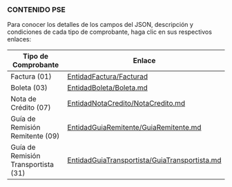 ### CONTENIDO PSE

Para conocer los detalles de los campos del JSON, descripción y condiciones de cada tipo de comprobante, haga clic en sus respectivos enlaces:

| Tipo de Comprobante | Enlace |
| --- | --- |
| Factura (01) | [EntidadFactura/Facturad](../EntidadFactura/Factura.md) |
| Boleta (03) | [EntidadBoleta/Boleta.md](../EntidadBoleta/Boleta.md) |
| Nota de Crédito (07) | [EntidadNotaCredito/NotaCredito.md](../EntidadNotaCredito/NotaCredito.md) |
| Guía de Remisión Remitente (09) | [EntidadGuiaRemitente/GuiaRemitente.md](../EntidadGuiaRemitente/GuiaRemitente.md) |
| Guía de Remisión Transportista (31) | [EntidadGuiaTransportista/GuiaTransportista.md](../EntidadGuiaTransportista/GuiaTransportista.md) |